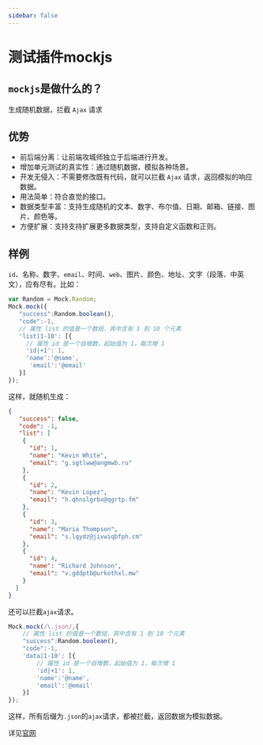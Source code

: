 ```yaml
---
sidebar: false
---
```

# 测试插件mockjs
## `mockjs`是做什么的？
生成随机数据，拦截 `Ajax` 请求

## 优势

- 前后端分离：让前端攻城师独立于后端进行开发。
- 增加单元测试的真实性：通过随机数据，模拟各种场景。
- 开发无侵入：不需要修改既有代码，就可以拦截 `Ajax` 请求，返回模拟的响应数据。
- 用法简单：符合直觉的接口。
- 数据类型丰富：支持生成随机的文本、数字、布尔值、日期、邮箱、链接、图片、颜色等。
- 方便扩展：支持支持扩展更多数据类型，支持自定义函数和正则。

## 样例
`id`、名称、数字、`email`、时间、`web`、图片、颜色、地址、文字（段落、中英文），应有尽有。比如：

``` js
var Random = Mock.Random;
Mock.mock({
   "success":Random.boolean(),
   "code":-1,
   // 属性 list 的值是一个数组，其中含有 1 到 10 个元素
   'list|1-10': [{
     // 属性 id 是一个自增数，起始值为 1，每次增 1
     'id|+1': 1,
     'name':'@name',
      'email':'@email'
   }]
});
```

这样，就随机生成：
``` json
{
   "success": false,
   "code": -1,
   "list": [
    {
      "id": 1,
      "name": "Kevin White",
      "email": "g.sgtlww@angmwb.ru"
    },
    {
      "id": 2,
      "name": "Kevin Lopez",
      "email": "h.qhnslgrbx@qgrtp.fm"
    },
    {
      "id": 3,
      "name": "Maria Thompson",
      "email": "s.lqydz@jivwiqbfph.cm"
    },
    {
      "id": 4,
      "name": "Richard Johnson",
      "email": "v.gddptb@urkothxl.mw"
    }
  ]
}
```

还可以拦截`ajax`请求。

``` js
Mock.mock(/\.json/,{
    // 属性 list 的值是一个数组，其中含有 1 到 10 个元素
    "success":Random.boolean(),
    "code":-1,
    'data|1-10': [{
        // 属性 id 是一个自增数，起始值为 1，每次增 1
        'id|+1': 1,
        'name':'@name',
        'email':'@email'
    }]
});
```

这样，所有后缀为`.json`的`ajax`请求，都被拦截，返回数据为模拟数据。

详见[官网](http://mockjs.com)
